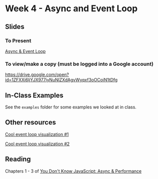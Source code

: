 # Week 4 - Async and Event Loop

## Slides

### To Present

[Async & Event Loop](https://docs.google.com/presentation/d/1ZFXXi6ljYJX977iyNuNIZXdAgvWyqxf3oOCoiN1tDfg/pub?start=false&loop=false&delayms=86400000)

### To view/make a copy (must be logged into a Google account)

https://drive.google.com/open?id=1ZFXXi6ljYJX977iyNuNIZXdAgvWyqxf3oOCoiN1tDfg

## In-Class Examples

See the `examples` folder for some examples we looked at in class.

## Other resources

[Cool event loop visualization #1](http://latentflip.com/loupe/?code=Y29uc29sZS5sb2coJ2JlZm9yZScpOwoKLy8gSW4gZml2ZSBzZWNvbmRzLCBwcmludCAiYXN5bmMiCnNldFRpbWVvdXQoZnVuY3Rpb24gKCkgewogIGNvbnNvbGUubG9nKCdhc3luYycpOwp9LCA1MDAwKTsKCmNvbnNvbGUubG9nKCdhZnRlcicpOw%3D%3D!!!PGJ1dHRvbj5DbGljayBtZSE8L2J1dHRvbj4%3D)

[Cool event loop visualization #2](http://latentflip.com/loupe/?code=Y29uc29sZS5sb2coJ2JlZm9yZScpOwoKLy8gSW4gZml2ZSBzZWNvbmRzLCBwcmludCAiYXN5bmMiCnNldFRpbWVvdXQoZnVuY3Rpb24gKCkgewogIGNvbnNvbGUubG9nKCdhc3luYycpOwp9LCA1MDAwKTsKCi8vIENvdW50IHRvIHRlbiwgdGhpcyB3aWxsIHRha2UgbG9uZ2VyIHRoYW4gdGhlIHRpbWVvdXQKZm9yICh2YXIgaSA9IDA7IGkgPCAxMDsgaSsrKTsKCmNvbnNvbGUubG9nKCdhZnRlcicpOw%3D%3D!!!PGJ1dHRvbj5DbGljayBtZSE8L2J1dHRvbj4%3D)

## Reading

Chapters 1 - 3 of [You Don't Know JavaScript: Async & Performance](https://github.com/getify/You-Dont-Know-JS/tree/master/async%20%26%20performance)
